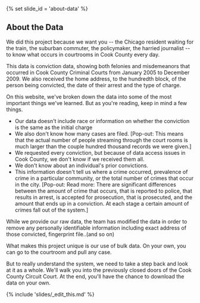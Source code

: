 {% set slide_id = 'about-data' %}

## About the Data 

We did this project because we want you -- the Chicago resident waiting for the train, the suburban commuter, the policymaker, the harried journalist -- to know what occurs in courtrooms in Cook County every day.

This data is conviction data, showing both felonies and misdemeanors that occurred in Cook County Criminal Courts from January 2005 to December 2009. We also received the home address, to the hundredth block, of the person being convicted, the date of their arrest and the type of charge.

On this website, we've broken down the data into some of the most important things we've learned. But as you're reading, keep in mind a few things.

* Our data doesn't include race or information on whether the conviction is the same as the initial charge 
* We also don't know how many cases are filed. [Pop-out: This means that the actual number of people streaming through the court rooms is much larger than the couple hundred thousand records we were given.]
* We requested every conviction, but because of data access issues in Cook County, we don't know if we received them all. 
* We don't know about an individual's prior convictions. 
* This information doesn't tell us where a crime occurred, prevalence of crime in a particular community, or the total number of crimes that occur in the city. [Pop-out: Read more: There are significant differences between the amount of crime that occurs, that is reported to police, that results in arrest, is accepted for prosecution, that is prosecuted, and the amount that ends up in a conviction. At each stage a certain amount of crimes fall out of the system.]

While we provide our raw data, the team has modified the data in order to remove any personally identifiable information including exact address of those convicted, fingerprint file..(and so on)

What makes this project unique is our use of bulk data. On your own, you can go to the courtroom and pull any case.

But to really understand the system, we need to take a step back and look at it as a whole. We'll walk you into the previously closed doors of the Cook County Circuit Court. At the end, you'll have the chance to download the data on your own.

{% include 'slides/_edit_this.md' %}
